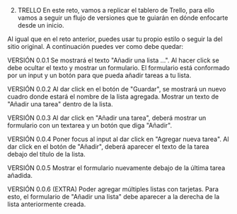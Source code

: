 2. TRELLO
En este reto, vamos a replicar el tablero de Trello, para ello vamos a seguir un flujo de versiones que te guiarán en dónde enfocarte desde un inicio.

Al igual que en el reto anterior, puedes usar tu propio estilo o seguir la del sitio original. A continuación puedes ver como debe quedar:

VERSIÓN 0.0.1
Se mostrará el texto "Añadir una lista ...".
Al hacer click se debe ocultar el texto y mostrar un formulario.
El formulario está conformado por un input y un botón para que pueda añadir tareas a tu lista.

VERSIÓN 0.0.2
Al dar click en el botón de "Guardar", se mostrará un nuevo cuadro donde estará el nombre de la lista agregada.
Mostrar un texto de "Añadir una tarea" dentro de la lista.

VERSIÓN 0.0.3
Al dar click en "Añadir una tarea", deberá mostrar un formulario con un textarea y un botón que diga "Añadir".

VERSIÓN 0.0.4
Poner focus al input al dar click en "Agregar nueva tarea".
Al dar click en el botón de "Añadir", deberá aparecer el texto de la tarea debajo del título de la lista.

VERSIÓN 0.0.5
Mostrar el formulario nuevamente debajo de la última tarea añadida.

VERSIÓN 0.0.6 (EXTRA)
Poder agregar múltiples listas con tarjetas. Para esto, el formulario de "Añadir una lista" debe aparecer a la derecha de la lista anteriormente creada.
